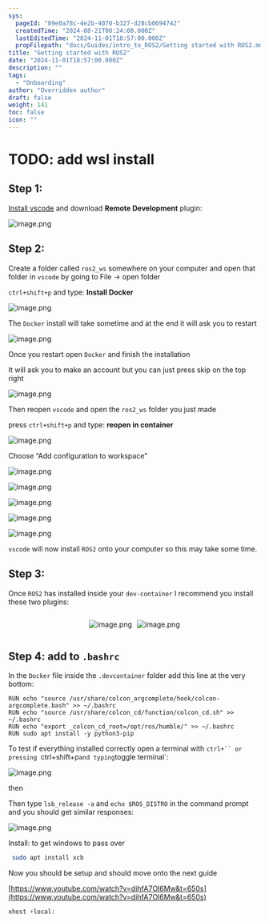 ```yaml
---
sys:
  pageId: "89e0a78c-4e2b-4070-b327-d28cb0694742"
  createdTime: "2024-08-21T00:24:00.000Z"
  lastEditedTime: "2024-11-01T18:57:00.000Z"
  propFilepath: "docs/Guides/intro_to_ROS2/Getting started with ROS2.md"
title: "Getting started with ROS2"
date: "2024-11-01T18:57:00.000Z"
description: ""
tags:
  - "Onboarding"
author: "Overridden author"
draft: false
weight: 141
toc: false
icon: ""
---
```


# TODO: add wsl install

## Step 1:

[Install vscode](https://code.visualstudio.com/download) and download **Remote Development** plugin:

![image.png](https://prod-files-secure.s3.us-west-2.amazonaws.com/d518164a-d88e-44d1-a4ee-3adb3bd8bce0/efb52993-1881-4a40-b95e-6f020334f022/image.png?X-Amz-Algorithm=AWS4-HMAC-SHA256&X-Amz-Content-Sha256=UNSIGNED-PAYLOAD&X-Amz-Credential=ASIAZI2LB466RRSCKR35%2F20250310%2Fus-west-2%2Fs3%2Faws4_request&X-Amz-Date=20250310T220742Z&X-Amz-Expires=3600&X-Amz-Security-Token=IQoJb3JpZ2luX2VjEE0aCXVzLXdlc3QtMiJHMEUCICUnP4Uh7w8I1xl4ku%2FH3xy3QL%2BsO08Qp6U5UK0jinjQAiEAzfmRVlWTyAR1aVKUbfsoF9LM1O8JKNufBnZ7%2FhhKCIAqiAQIlv%2F%2F%2F%2F%2F%2F%2F%2F%2F%2FARAAGgw2Mzc0MjMxODM4MDUiDH0QPURwE42fG3UqmCrcA7SxygrZd6vAgbWqqXiQgGnBk1PvBLSvQtqfmI2y1uxj2f067V%2F%2FFcRlBIbgvW3rQlWCZmD5xa4JXF33I6NwHu0BLFTlnKReZURp%2FusKbo0ypg77pC4K4K0PM5O%2FWuX%2BqFy1TeenIYJXvhLys4S4VGuArCMJaXu6DrINtt%2BNHnvHoScTMVW7DT730JcOCy8JYT0OmxW2m5E2Q245w%2Bv8cRfQwAk8OvPxNX%2FgXvmAvRNkfQSZgEc%2FOSH8%2Bhf8%2Bg5M7oe%2FU06rTMeUmaOG%2BSkNJpDFT244V4Zw1KOvWVyV3Zivqewdk5%2FKS4W8qw8Dr3GGZ9DAMYpnXHR2xLmKZC0YqLLDbimOW9ps6dXeroi%2FliPS3KBzNTvtpdZuvNmL%2F83txCeuwt68z353fe3jPlESjAgCZclqicHptazj2R8NEEtnIjpJ2M4YBK6ZUnH3nIn%2BLTZNt0yMbhv%2F%2FA%2BWYiAVdPwRTOihLWBrWOXiMRxjpwUHSJa5CV3SXC%2FU1AAxdSc4K4sSuYMDuW90%2BcrESC%2BFFRW%2BmrGEvt%2BSB6Yn6s8uNvrjhXnptRl0f7LTVHuzBXtWyKiToBPBmE%2FOZB9HiQS0XhlOwL8Nwf42afA2o%2BVXrcO9R2icO3ZVfZt9YGnpMO2rvb4GOqUBG8GbStZnjfMvix4jRIem6APrLQnrF7dXuvfRwRjcIgqFSkKnOlDnWM9uzQw%2B%2FndJIMcj3GZrUmVVnrpq2frBDCpZu7hiwsw%2FZV3wCdggEAw8h%2Fi7UZ25uya9LT%2B5Kd7YW%2FwkWmmOEcnDcOjm8cmT2xpG9tw5%2B3f7PQt9TWBM81KT7iXXAOPva6XPBzXERya9a2bSrS0CquyKMtD8CJ6ERq8BiNhy&X-Amz-Signature=d2d0ed1b276b0f9f09a67d876797b8dd0591d1485f49aeb1937fb537da50902e&X-Amz-SignedHeaders=host&x-id=GetObject)

## Step 2:

Create a folder called `ros2_ws` somewhere on your computer and open that folder in `vscode` by going to File → open folder 

`ctrl+shift+p` and type: **Install Docker**

![image.png](https://prod-files-secure.s3.us-west-2.amazonaws.com/d518164a-d88e-44d1-a4ee-3adb3bd8bce0/2269dc0e-1cd5-47ff-bceb-c04ad9b2eab0/image.png?X-Amz-Algorithm=AWS4-HMAC-SHA256&X-Amz-Content-Sha256=UNSIGNED-PAYLOAD&X-Amz-Credential=ASIAZI2LB466RRSCKR35%2F20250310%2Fus-west-2%2Fs3%2Faws4_request&X-Amz-Date=20250310T220742Z&X-Amz-Expires=3600&X-Amz-Security-Token=IQoJb3JpZ2luX2VjEE0aCXVzLXdlc3QtMiJHMEUCICUnP4Uh7w8I1xl4ku%2FH3xy3QL%2BsO08Qp6U5UK0jinjQAiEAzfmRVlWTyAR1aVKUbfsoF9LM1O8JKNufBnZ7%2FhhKCIAqiAQIlv%2F%2F%2F%2F%2F%2F%2F%2F%2F%2FARAAGgw2Mzc0MjMxODM4MDUiDH0QPURwE42fG3UqmCrcA7SxygrZd6vAgbWqqXiQgGnBk1PvBLSvQtqfmI2y1uxj2f067V%2F%2FFcRlBIbgvW3rQlWCZmD5xa4JXF33I6NwHu0BLFTlnKReZURp%2FusKbo0ypg77pC4K4K0PM5O%2FWuX%2BqFy1TeenIYJXvhLys4S4VGuArCMJaXu6DrINtt%2BNHnvHoScTMVW7DT730JcOCy8JYT0OmxW2m5E2Q245w%2Bv8cRfQwAk8OvPxNX%2FgXvmAvRNkfQSZgEc%2FOSH8%2Bhf8%2Bg5M7oe%2FU06rTMeUmaOG%2BSkNJpDFT244V4Zw1KOvWVyV3Zivqewdk5%2FKS4W8qw8Dr3GGZ9DAMYpnXHR2xLmKZC0YqLLDbimOW9ps6dXeroi%2FliPS3KBzNTvtpdZuvNmL%2F83txCeuwt68z353fe3jPlESjAgCZclqicHptazj2R8NEEtnIjpJ2M4YBK6ZUnH3nIn%2BLTZNt0yMbhv%2F%2FA%2BWYiAVdPwRTOihLWBrWOXiMRxjpwUHSJa5CV3SXC%2FU1AAxdSc4K4sSuYMDuW90%2BcrESC%2BFFRW%2BmrGEvt%2BSB6Yn6s8uNvrjhXnptRl0f7LTVHuzBXtWyKiToBPBmE%2FOZB9HiQS0XhlOwL8Nwf42afA2o%2BVXrcO9R2icO3ZVfZt9YGnpMO2rvb4GOqUBG8GbStZnjfMvix4jRIem6APrLQnrF7dXuvfRwRjcIgqFSkKnOlDnWM9uzQw%2B%2FndJIMcj3GZrUmVVnrpq2frBDCpZu7hiwsw%2FZV3wCdggEAw8h%2Fi7UZ25uya9LT%2B5Kd7YW%2FwkWmmOEcnDcOjm8cmT2xpG9tw5%2B3f7PQt9TWBM81KT7iXXAOPva6XPBzXERya9a2bSrS0CquyKMtD8CJ6ERq8BiNhy&X-Amz-Signature=714d2d5ddec1a670089ceeb10accbcccad4c61791963adae6947cd9fc521d21e&X-Amz-SignedHeaders=host&x-id=GetObject)

The `Docker` install will take sometime and at the end it will ask you to restart

![image.png](https://prod-files-secure.s3.us-west-2.amazonaws.com/d518164a-d88e-44d1-a4ee-3adb3bd8bce0/ed233f78-be33-4b1f-b89c-9c346c0e961e/image.png?X-Amz-Algorithm=AWS4-HMAC-SHA256&X-Amz-Content-Sha256=UNSIGNED-PAYLOAD&X-Amz-Credential=ASIAZI2LB466RRSCKR35%2F20250310%2Fus-west-2%2Fs3%2Faws4_request&X-Amz-Date=20250310T220742Z&X-Amz-Expires=3600&X-Amz-Security-Token=IQoJb3JpZ2luX2VjEE0aCXVzLXdlc3QtMiJHMEUCICUnP4Uh7w8I1xl4ku%2FH3xy3QL%2BsO08Qp6U5UK0jinjQAiEAzfmRVlWTyAR1aVKUbfsoF9LM1O8JKNufBnZ7%2FhhKCIAqiAQIlv%2F%2F%2F%2F%2F%2F%2F%2F%2F%2FARAAGgw2Mzc0MjMxODM4MDUiDH0QPURwE42fG3UqmCrcA7SxygrZd6vAgbWqqXiQgGnBk1PvBLSvQtqfmI2y1uxj2f067V%2F%2FFcRlBIbgvW3rQlWCZmD5xa4JXF33I6NwHu0BLFTlnKReZURp%2FusKbo0ypg77pC4K4K0PM5O%2FWuX%2BqFy1TeenIYJXvhLys4S4VGuArCMJaXu6DrINtt%2BNHnvHoScTMVW7DT730JcOCy8JYT0OmxW2m5E2Q245w%2Bv8cRfQwAk8OvPxNX%2FgXvmAvRNkfQSZgEc%2FOSH8%2Bhf8%2Bg5M7oe%2FU06rTMeUmaOG%2BSkNJpDFT244V4Zw1KOvWVyV3Zivqewdk5%2FKS4W8qw8Dr3GGZ9DAMYpnXHR2xLmKZC0YqLLDbimOW9ps6dXeroi%2FliPS3KBzNTvtpdZuvNmL%2F83txCeuwt68z353fe3jPlESjAgCZclqicHptazj2R8NEEtnIjpJ2M4YBK6ZUnH3nIn%2BLTZNt0yMbhv%2F%2FA%2BWYiAVdPwRTOihLWBrWOXiMRxjpwUHSJa5CV3SXC%2FU1AAxdSc4K4sSuYMDuW90%2BcrESC%2BFFRW%2BmrGEvt%2BSB6Yn6s8uNvrjhXnptRl0f7LTVHuzBXtWyKiToBPBmE%2FOZB9HiQS0XhlOwL8Nwf42afA2o%2BVXrcO9R2icO3ZVfZt9YGnpMO2rvb4GOqUBG8GbStZnjfMvix4jRIem6APrLQnrF7dXuvfRwRjcIgqFSkKnOlDnWM9uzQw%2B%2FndJIMcj3GZrUmVVnrpq2frBDCpZu7hiwsw%2FZV3wCdggEAw8h%2Fi7UZ25uya9LT%2B5Kd7YW%2FwkWmmOEcnDcOjm8cmT2xpG9tw5%2B3f7PQt9TWBM81KT7iXXAOPva6XPBzXERya9a2bSrS0CquyKMtD8CJ6ERq8BiNhy&X-Amz-Signature=bebcc2410ed30cbdc96ab2b67bfd7d86bc5b93d5caf2eaff2f64864befd55700&X-Amz-SignedHeaders=host&x-id=GetObject)

Once you restart open `Docker` and finish the installation

It will ask you to make an account but you can just press skip on the top right

![image.png](https://prod-files-secure.s3.us-west-2.amazonaws.com/d518164a-d88e-44d1-a4ee-3adb3bd8bce0/21010ad9-1659-4fd9-9f59-9932a09b2a3d/image.png?X-Amz-Algorithm=AWS4-HMAC-SHA256&X-Amz-Content-Sha256=UNSIGNED-PAYLOAD&X-Amz-Credential=ASIAZI2LB466RRSCKR35%2F20250310%2Fus-west-2%2Fs3%2Faws4_request&X-Amz-Date=20250310T220742Z&X-Amz-Expires=3600&X-Amz-Security-Token=IQoJb3JpZ2luX2VjEE0aCXVzLXdlc3QtMiJHMEUCICUnP4Uh7w8I1xl4ku%2FH3xy3QL%2BsO08Qp6U5UK0jinjQAiEAzfmRVlWTyAR1aVKUbfsoF9LM1O8JKNufBnZ7%2FhhKCIAqiAQIlv%2F%2F%2F%2F%2F%2F%2F%2F%2F%2FARAAGgw2Mzc0MjMxODM4MDUiDH0QPURwE42fG3UqmCrcA7SxygrZd6vAgbWqqXiQgGnBk1PvBLSvQtqfmI2y1uxj2f067V%2F%2FFcRlBIbgvW3rQlWCZmD5xa4JXF33I6NwHu0BLFTlnKReZURp%2FusKbo0ypg77pC4K4K0PM5O%2FWuX%2BqFy1TeenIYJXvhLys4S4VGuArCMJaXu6DrINtt%2BNHnvHoScTMVW7DT730JcOCy8JYT0OmxW2m5E2Q245w%2Bv8cRfQwAk8OvPxNX%2FgXvmAvRNkfQSZgEc%2FOSH8%2Bhf8%2Bg5M7oe%2FU06rTMeUmaOG%2BSkNJpDFT244V4Zw1KOvWVyV3Zivqewdk5%2FKS4W8qw8Dr3GGZ9DAMYpnXHR2xLmKZC0YqLLDbimOW9ps6dXeroi%2FliPS3KBzNTvtpdZuvNmL%2F83txCeuwt68z353fe3jPlESjAgCZclqicHptazj2R8NEEtnIjpJ2M4YBK6ZUnH3nIn%2BLTZNt0yMbhv%2F%2FA%2BWYiAVdPwRTOihLWBrWOXiMRxjpwUHSJa5CV3SXC%2FU1AAxdSc4K4sSuYMDuW90%2BcrESC%2BFFRW%2BmrGEvt%2BSB6Yn6s8uNvrjhXnptRl0f7LTVHuzBXtWyKiToBPBmE%2FOZB9HiQS0XhlOwL8Nwf42afA2o%2BVXrcO9R2icO3ZVfZt9YGnpMO2rvb4GOqUBG8GbStZnjfMvix4jRIem6APrLQnrF7dXuvfRwRjcIgqFSkKnOlDnWM9uzQw%2B%2FndJIMcj3GZrUmVVnrpq2frBDCpZu7hiwsw%2FZV3wCdggEAw8h%2Fi7UZ25uya9LT%2B5Kd7YW%2FwkWmmOEcnDcOjm8cmT2xpG9tw5%2B3f7PQt9TWBM81KT7iXXAOPva6XPBzXERya9a2bSrS0CquyKMtD8CJ6ERq8BiNhy&X-Amz-Signature=f55ba1179448352d1af7fbb8d2352f8726f744d771fb7506d310778d26e7cfe1&X-Amz-SignedHeaders=host&x-id=GetObject)

Then reopen `vscode` and open the `ros2_ws` folder you just made

press `ctrl+shift+p` and type: **reopen in container**

![image.png](https://prod-files-secure.s3.us-west-2.amazonaws.com/d518164a-d88e-44d1-a4ee-3adb3bd8bce0/4e93b8c2-41ad-488c-8095-c74205196118/image.png?X-Amz-Algorithm=AWS4-HMAC-SHA256&X-Amz-Content-Sha256=UNSIGNED-PAYLOAD&X-Amz-Credential=ASIAZI2LB466RRSCKR35%2F20250310%2Fus-west-2%2Fs3%2Faws4_request&X-Amz-Date=20250310T220742Z&X-Amz-Expires=3600&X-Amz-Security-Token=IQoJb3JpZ2luX2VjEE0aCXVzLXdlc3QtMiJHMEUCICUnP4Uh7w8I1xl4ku%2FH3xy3QL%2BsO08Qp6U5UK0jinjQAiEAzfmRVlWTyAR1aVKUbfsoF9LM1O8JKNufBnZ7%2FhhKCIAqiAQIlv%2F%2F%2F%2F%2F%2F%2F%2F%2F%2FARAAGgw2Mzc0MjMxODM4MDUiDH0QPURwE42fG3UqmCrcA7SxygrZd6vAgbWqqXiQgGnBk1PvBLSvQtqfmI2y1uxj2f067V%2F%2FFcRlBIbgvW3rQlWCZmD5xa4JXF33I6NwHu0BLFTlnKReZURp%2FusKbo0ypg77pC4K4K0PM5O%2FWuX%2BqFy1TeenIYJXvhLys4S4VGuArCMJaXu6DrINtt%2BNHnvHoScTMVW7DT730JcOCy8JYT0OmxW2m5E2Q245w%2Bv8cRfQwAk8OvPxNX%2FgXvmAvRNkfQSZgEc%2FOSH8%2Bhf8%2Bg5M7oe%2FU06rTMeUmaOG%2BSkNJpDFT244V4Zw1KOvWVyV3Zivqewdk5%2FKS4W8qw8Dr3GGZ9DAMYpnXHR2xLmKZC0YqLLDbimOW9ps6dXeroi%2FliPS3KBzNTvtpdZuvNmL%2F83txCeuwt68z353fe3jPlESjAgCZclqicHptazj2R8NEEtnIjpJ2M4YBK6ZUnH3nIn%2BLTZNt0yMbhv%2F%2FA%2BWYiAVdPwRTOihLWBrWOXiMRxjpwUHSJa5CV3SXC%2FU1AAxdSc4K4sSuYMDuW90%2BcrESC%2BFFRW%2BmrGEvt%2BSB6Yn6s8uNvrjhXnptRl0f7LTVHuzBXtWyKiToBPBmE%2FOZB9HiQS0XhlOwL8Nwf42afA2o%2BVXrcO9R2icO3ZVfZt9YGnpMO2rvb4GOqUBG8GbStZnjfMvix4jRIem6APrLQnrF7dXuvfRwRjcIgqFSkKnOlDnWM9uzQw%2B%2FndJIMcj3GZrUmVVnrpq2frBDCpZu7hiwsw%2FZV3wCdggEAw8h%2Fi7UZ25uya9LT%2B5Kd7YW%2FwkWmmOEcnDcOjm8cmT2xpG9tw5%2B3f7PQt9TWBM81KT7iXXAOPva6XPBzXERya9a2bSrS0CquyKMtD8CJ6ERq8BiNhy&X-Amz-Signature=a8afe256ff4a406f8315acb4e670d0e357496bdc8d00211f5ab1291289f3b3e6&X-Amz-SignedHeaders=host&x-id=GetObject)

Choose “Add configuration to workspace”

![image.png](https://prod-files-secure.s3.us-west-2.amazonaws.com/d518164a-d88e-44d1-a4ee-3adb3bd8bce0/9560b282-5060-4989-ba37-97e7b2c22476/image.png?X-Amz-Algorithm=AWS4-HMAC-SHA256&X-Amz-Content-Sha256=UNSIGNED-PAYLOAD&X-Amz-Credential=ASIAZI2LB466RRSCKR35%2F20250310%2Fus-west-2%2Fs3%2Faws4_request&X-Amz-Date=20250310T220742Z&X-Amz-Expires=3600&X-Amz-Security-Token=IQoJb3JpZ2luX2VjEE0aCXVzLXdlc3QtMiJHMEUCICUnP4Uh7w8I1xl4ku%2FH3xy3QL%2BsO08Qp6U5UK0jinjQAiEAzfmRVlWTyAR1aVKUbfsoF9LM1O8JKNufBnZ7%2FhhKCIAqiAQIlv%2F%2F%2F%2F%2F%2F%2F%2F%2F%2FARAAGgw2Mzc0MjMxODM4MDUiDH0QPURwE42fG3UqmCrcA7SxygrZd6vAgbWqqXiQgGnBk1PvBLSvQtqfmI2y1uxj2f067V%2F%2FFcRlBIbgvW3rQlWCZmD5xa4JXF33I6NwHu0BLFTlnKReZURp%2FusKbo0ypg77pC4K4K0PM5O%2FWuX%2BqFy1TeenIYJXvhLys4S4VGuArCMJaXu6DrINtt%2BNHnvHoScTMVW7DT730JcOCy8JYT0OmxW2m5E2Q245w%2Bv8cRfQwAk8OvPxNX%2FgXvmAvRNkfQSZgEc%2FOSH8%2Bhf8%2Bg5M7oe%2FU06rTMeUmaOG%2BSkNJpDFT244V4Zw1KOvWVyV3Zivqewdk5%2FKS4W8qw8Dr3GGZ9DAMYpnXHR2xLmKZC0YqLLDbimOW9ps6dXeroi%2FliPS3KBzNTvtpdZuvNmL%2F83txCeuwt68z353fe3jPlESjAgCZclqicHptazj2R8NEEtnIjpJ2M4YBK6ZUnH3nIn%2BLTZNt0yMbhv%2F%2FA%2BWYiAVdPwRTOihLWBrWOXiMRxjpwUHSJa5CV3SXC%2FU1AAxdSc4K4sSuYMDuW90%2BcrESC%2BFFRW%2BmrGEvt%2BSB6Yn6s8uNvrjhXnptRl0f7LTVHuzBXtWyKiToBPBmE%2FOZB9HiQS0XhlOwL8Nwf42afA2o%2BVXrcO9R2icO3ZVfZt9YGnpMO2rvb4GOqUBG8GbStZnjfMvix4jRIem6APrLQnrF7dXuvfRwRjcIgqFSkKnOlDnWM9uzQw%2B%2FndJIMcj3GZrUmVVnrpq2frBDCpZu7hiwsw%2FZV3wCdggEAw8h%2Fi7UZ25uya9LT%2B5Kd7YW%2FwkWmmOEcnDcOjm8cmT2xpG9tw5%2B3f7PQt9TWBM81KT7iXXAOPva6XPBzXERya9a2bSrS0CquyKMtD8CJ6ERq8BiNhy&X-Amz-Signature=254654a49f9f6d7626a61f98438bd8d31fbdbf48a314befa6f8b864217fb30d0&X-Amz-SignedHeaders=host&x-id=GetObject)

![image.png](https://prod-files-secure.s3.us-west-2.amazonaws.com/d518164a-d88e-44d1-a4ee-3adb3bd8bce0/2ee63f81-886b-48e8-a553-dc6e5eac99e4/image.png?X-Amz-Algorithm=AWS4-HMAC-SHA256&X-Amz-Content-Sha256=UNSIGNED-PAYLOAD&X-Amz-Credential=ASIAZI2LB466RRSCKR35%2F20250310%2Fus-west-2%2Fs3%2Faws4_request&X-Amz-Date=20250310T220742Z&X-Amz-Expires=3600&X-Amz-Security-Token=IQoJb3JpZ2luX2VjEE0aCXVzLXdlc3QtMiJHMEUCICUnP4Uh7w8I1xl4ku%2FH3xy3QL%2BsO08Qp6U5UK0jinjQAiEAzfmRVlWTyAR1aVKUbfsoF9LM1O8JKNufBnZ7%2FhhKCIAqiAQIlv%2F%2F%2F%2F%2F%2F%2F%2F%2F%2FARAAGgw2Mzc0MjMxODM4MDUiDH0QPURwE42fG3UqmCrcA7SxygrZd6vAgbWqqXiQgGnBk1PvBLSvQtqfmI2y1uxj2f067V%2F%2FFcRlBIbgvW3rQlWCZmD5xa4JXF33I6NwHu0BLFTlnKReZURp%2FusKbo0ypg77pC4K4K0PM5O%2FWuX%2BqFy1TeenIYJXvhLys4S4VGuArCMJaXu6DrINtt%2BNHnvHoScTMVW7DT730JcOCy8JYT0OmxW2m5E2Q245w%2Bv8cRfQwAk8OvPxNX%2FgXvmAvRNkfQSZgEc%2FOSH8%2Bhf8%2Bg5M7oe%2FU06rTMeUmaOG%2BSkNJpDFT244V4Zw1KOvWVyV3Zivqewdk5%2FKS4W8qw8Dr3GGZ9DAMYpnXHR2xLmKZC0YqLLDbimOW9ps6dXeroi%2FliPS3KBzNTvtpdZuvNmL%2F83txCeuwt68z353fe3jPlESjAgCZclqicHptazj2R8NEEtnIjpJ2M4YBK6ZUnH3nIn%2BLTZNt0yMbhv%2F%2FA%2BWYiAVdPwRTOihLWBrWOXiMRxjpwUHSJa5CV3SXC%2FU1AAxdSc4K4sSuYMDuW90%2BcrESC%2BFFRW%2BmrGEvt%2BSB6Yn6s8uNvrjhXnptRl0f7LTVHuzBXtWyKiToBPBmE%2FOZB9HiQS0XhlOwL8Nwf42afA2o%2BVXrcO9R2icO3ZVfZt9YGnpMO2rvb4GOqUBG8GbStZnjfMvix4jRIem6APrLQnrF7dXuvfRwRjcIgqFSkKnOlDnWM9uzQw%2B%2FndJIMcj3GZrUmVVnrpq2frBDCpZu7hiwsw%2FZV3wCdggEAw8h%2Fi7UZ25uya9LT%2B5Kd7YW%2FwkWmmOEcnDcOjm8cmT2xpG9tw5%2B3f7PQt9TWBM81KT7iXXAOPva6XPBzXERya9a2bSrS0CquyKMtD8CJ6ERq8BiNhy&X-Amz-Signature=06d40b47a273d0ec5c931d141d521743baf8cdd7844c4717a3093a2301ad7066&X-Amz-SignedHeaders=host&x-id=GetObject)

![image.png](https://prod-files-secure.s3.us-west-2.amazonaws.com/d518164a-d88e-44d1-a4ee-3adb3bd8bce0/ae1580b2-b048-407e-aed9-b584224a7a04/image.png?X-Amz-Algorithm=AWS4-HMAC-SHA256&X-Amz-Content-Sha256=UNSIGNED-PAYLOAD&X-Amz-Credential=ASIAZI2LB466RRSCKR35%2F20250310%2Fus-west-2%2Fs3%2Faws4_request&X-Amz-Date=20250310T220742Z&X-Amz-Expires=3600&X-Amz-Security-Token=IQoJb3JpZ2luX2VjEE0aCXVzLXdlc3QtMiJHMEUCICUnP4Uh7w8I1xl4ku%2FH3xy3QL%2BsO08Qp6U5UK0jinjQAiEAzfmRVlWTyAR1aVKUbfsoF9LM1O8JKNufBnZ7%2FhhKCIAqiAQIlv%2F%2F%2F%2F%2F%2F%2F%2F%2F%2FARAAGgw2Mzc0MjMxODM4MDUiDH0QPURwE42fG3UqmCrcA7SxygrZd6vAgbWqqXiQgGnBk1PvBLSvQtqfmI2y1uxj2f067V%2F%2FFcRlBIbgvW3rQlWCZmD5xa4JXF33I6NwHu0BLFTlnKReZURp%2FusKbo0ypg77pC4K4K0PM5O%2FWuX%2BqFy1TeenIYJXvhLys4S4VGuArCMJaXu6DrINtt%2BNHnvHoScTMVW7DT730JcOCy8JYT0OmxW2m5E2Q245w%2Bv8cRfQwAk8OvPxNX%2FgXvmAvRNkfQSZgEc%2FOSH8%2Bhf8%2Bg5M7oe%2FU06rTMeUmaOG%2BSkNJpDFT244V4Zw1KOvWVyV3Zivqewdk5%2FKS4W8qw8Dr3GGZ9DAMYpnXHR2xLmKZC0YqLLDbimOW9ps6dXeroi%2FliPS3KBzNTvtpdZuvNmL%2F83txCeuwt68z353fe3jPlESjAgCZclqicHptazj2R8NEEtnIjpJ2M4YBK6ZUnH3nIn%2BLTZNt0yMbhv%2F%2FA%2BWYiAVdPwRTOihLWBrWOXiMRxjpwUHSJa5CV3SXC%2FU1AAxdSc4K4sSuYMDuW90%2BcrESC%2BFFRW%2BmrGEvt%2BSB6Yn6s8uNvrjhXnptRl0f7LTVHuzBXtWyKiToBPBmE%2FOZB9HiQS0XhlOwL8Nwf42afA2o%2BVXrcO9R2icO3ZVfZt9YGnpMO2rvb4GOqUBG8GbStZnjfMvix4jRIem6APrLQnrF7dXuvfRwRjcIgqFSkKnOlDnWM9uzQw%2B%2FndJIMcj3GZrUmVVnrpq2frBDCpZu7hiwsw%2FZV3wCdggEAw8h%2Fi7UZ25uya9LT%2B5Kd7YW%2FwkWmmOEcnDcOjm8cmT2xpG9tw5%2B3f7PQt9TWBM81KT7iXXAOPva6XPBzXERya9a2bSrS0CquyKMtD8CJ6ERq8BiNhy&X-Amz-Signature=7368ccc2b78312119fbb04f8665d493965c8952da739cd0e57ff39ace611b1a5&X-Amz-SignedHeaders=host&x-id=GetObject)

![image.png](https://prod-files-secure.s3.us-west-2.amazonaws.com/d518164a-d88e-44d1-a4ee-3adb3bd8bce0/53255b28-f75e-430f-b9e3-c0ac8577e42b/image.png?X-Amz-Algorithm=AWS4-HMAC-SHA256&X-Amz-Content-Sha256=UNSIGNED-PAYLOAD&X-Amz-Credential=ASIAZI2LB466RRSCKR35%2F20250310%2Fus-west-2%2Fs3%2Faws4_request&X-Amz-Date=20250310T220742Z&X-Amz-Expires=3600&X-Amz-Security-Token=IQoJb3JpZ2luX2VjEE0aCXVzLXdlc3QtMiJHMEUCICUnP4Uh7w8I1xl4ku%2FH3xy3QL%2BsO08Qp6U5UK0jinjQAiEAzfmRVlWTyAR1aVKUbfsoF9LM1O8JKNufBnZ7%2FhhKCIAqiAQIlv%2F%2F%2F%2F%2F%2F%2F%2F%2F%2FARAAGgw2Mzc0MjMxODM4MDUiDH0QPURwE42fG3UqmCrcA7SxygrZd6vAgbWqqXiQgGnBk1PvBLSvQtqfmI2y1uxj2f067V%2F%2FFcRlBIbgvW3rQlWCZmD5xa4JXF33I6NwHu0BLFTlnKReZURp%2FusKbo0ypg77pC4K4K0PM5O%2FWuX%2BqFy1TeenIYJXvhLys4S4VGuArCMJaXu6DrINtt%2BNHnvHoScTMVW7DT730JcOCy8JYT0OmxW2m5E2Q245w%2Bv8cRfQwAk8OvPxNX%2FgXvmAvRNkfQSZgEc%2FOSH8%2Bhf8%2Bg5M7oe%2FU06rTMeUmaOG%2BSkNJpDFT244V4Zw1KOvWVyV3Zivqewdk5%2FKS4W8qw8Dr3GGZ9DAMYpnXHR2xLmKZC0YqLLDbimOW9ps6dXeroi%2FliPS3KBzNTvtpdZuvNmL%2F83txCeuwt68z353fe3jPlESjAgCZclqicHptazj2R8NEEtnIjpJ2M4YBK6ZUnH3nIn%2BLTZNt0yMbhv%2F%2FA%2BWYiAVdPwRTOihLWBrWOXiMRxjpwUHSJa5CV3SXC%2FU1AAxdSc4K4sSuYMDuW90%2BcrESC%2BFFRW%2BmrGEvt%2BSB6Yn6s8uNvrjhXnptRl0f7LTVHuzBXtWyKiToBPBmE%2FOZB9HiQS0XhlOwL8Nwf42afA2o%2BVXrcO9R2icO3ZVfZt9YGnpMO2rvb4GOqUBG8GbStZnjfMvix4jRIem6APrLQnrF7dXuvfRwRjcIgqFSkKnOlDnWM9uzQw%2B%2FndJIMcj3GZrUmVVnrpq2frBDCpZu7hiwsw%2FZV3wCdggEAw8h%2Fi7UZ25uya9LT%2B5Kd7YW%2FwkWmmOEcnDcOjm8cmT2xpG9tw5%2B3f7PQt9TWBM81KT7iXXAOPva6XPBzXERya9a2bSrS0CquyKMtD8CJ6ERq8BiNhy&X-Amz-Signature=1ee757ee0961d7e470b2f2f396fc4950d8fba1f54a2a06467d3eb3663d437964&X-Amz-SignedHeaders=host&x-id=GetObject)

![image.png](https://prod-files-secure.s3.us-west-2.amazonaws.com/d518164a-d88e-44d1-a4ee-3adb3bd8bce0/7c562767-5af9-4ffb-97d1-327bcdf4ee00/image.png?X-Amz-Algorithm=AWS4-HMAC-SHA256&X-Amz-Content-Sha256=UNSIGNED-PAYLOAD&X-Amz-Credential=ASIAZI2LB466RRSCKR35%2F20250310%2Fus-west-2%2Fs3%2Faws4_request&X-Amz-Date=20250310T220742Z&X-Amz-Expires=3600&X-Amz-Security-Token=IQoJb3JpZ2luX2VjEE0aCXVzLXdlc3QtMiJHMEUCICUnP4Uh7w8I1xl4ku%2FH3xy3QL%2BsO08Qp6U5UK0jinjQAiEAzfmRVlWTyAR1aVKUbfsoF9LM1O8JKNufBnZ7%2FhhKCIAqiAQIlv%2F%2F%2F%2F%2F%2F%2F%2F%2F%2FARAAGgw2Mzc0MjMxODM4MDUiDH0QPURwE42fG3UqmCrcA7SxygrZd6vAgbWqqXiQgGnBk1PvBLSvQtqfmI2y1uxj2f067V%2F%2FFcRlBIbgvW3rQlWCZmD5xa4JXF33I6NwHu0BLFTlnKReZURp%2FusKbo0ypg77pC4K4K0PM5O%2FWuX%2BqFy1TeenIYJXvhLys4S4VGuArCMJaXu6DrINtt%2BNHnvHoScTMVW7DT730JcOCy8JYT0OmxW2m5E2Q245w%2Bv8cRfQwAk8OvPxNX%2FgXvmAvRNkfQSZgEc%2FOSH8%2Bhf8%2Bg5M7oe%2FU06rTMeUmaOG%2BSkNJpDFT244V4Zw1KOvWVyV3Zivqewdk5%2FKS4W8qw8Dr3GGZ9DAMYpnXHR2xLmKZC0YqLLDbimOW9ps6dXeroi%2FliPS3KBzNTvtpdZuvNmL%2F83txCeuwt68z353fe3jPlESjAgCZclqicHptazj2R8NEEtnIjpJ2M4YBK6ZUnH3nIn%2BLTZNt0yMbhv%2F%2FA%2BWYiAVdPwRTOihLWBrWOXiMRxjpwUHSJa5CV3SXC%2FU1AAxdSc4K4sSuYMDuW90%2BcrESC%2BFFRW%2BmrGEvt%2BSB6Yn6s8uNvrjhXnptRl0f7LTVHuzBXtWyKiToBPBmE%2FOZB9HiQS0XhlOwL8Nwf42afA2o%2BVXrcO9R2icO3ZVfZt9YGnpMO2rvb4GOqUBG8GbStZnjfMvix4jRIem6APrLQnrF7dXuvfRwRjcIgqFSkKnOlDnWM9uzQw%2B%2FndJIMcj3GZrUmVVnrpq2frBDCpZu7hiwsw%2FZV3wCdggEAw8h%2Fi7UZ25uya9LT%2B5Kd7YW%2FwkWmmOEcnDcOjm8cmT2xpG9tw5%2B3f7PQt9TWBM81KT7iXXAOPva6XPBzXERya9a2bSrS0CquyKMtD8CJ6ERq8BiNhy&X-Amz-Signature=9c64ba35c0be7bb5f89eca43cf6ee901e1c87aa9c3c5846e8364a0868e01c691&X-Amz-SignedHeaders=host&x-id=GetObject)

`vscode` will now install `ROS2` onto your computer so this may take some time.

## Step 3:

Once `ROS2` has installed inside your `dev-container` I recommend you install these two plugins:

<div style="display: flex;flex-direction: row; column-gap:10px; max-width: 630px;justify-content: center;">
<div>

![image.png](https://prod-files-secure.s3.us-west-2.amazonaws.com/d518164a-d88e-44d1-a4ee-3adb3bd8bce0/3fc3d550-5a54-4ba1-ba6b-faa01cdb7369/image.png?X-Amz-Algorithm=AWS4-HMAC-SHA256&X-Amz-Content-Sha256=UNSIGNED-PAYLOAD&X-Amz-Credential=ASIAZI2LB466WW7INYIX%2F20250310%2Fus-west-2%2Fs3%2Faws4_request&X-Amz-Date=20250310T220746Z&X-Amz-Expires=3600&X-Amz-Security-Token=IQoJb3JpZ2luX2VjEE0aCXVzLXdlc3QtMiJHMEUCIQDD4l0WuTBSmkZKFMoymjs%2FfcVmbxRXK8b0T3m6N%2F3ZUAIgWNK583UJSm8svjS%2Bq9kKvY4Dc0KcWIqLqpQx%2BOSZpnIqiAQIlv%2F%2F%2F%2F%2F%2F%2F%2F%2F%2FARAAGgw2Mzc0MjMxODM4MDUiDLFUSSJSa9wJCRepVSrcAz9FLfSfcHMIFEfRvqu6jXt%2BHBc5UYnoypLIMRsjee%2FeOjIwGXbvZjrNMb2FBTGlHZBoo4SavTePTiUTuZ9ojOyKN7eE%2BpvG8gsv8ETsr8NCql8ma4vcTPZWW4nkcKTRq3PoqCT97UKQCV0mmlHYteE%2BYcM3TuRESVA3qhGhZcZgRgl%2BxeSYXQP%2BrnERdmZ0C3XWLsAUkt6uhJLLeVTpJMgJWgze2APxbC2NGE4P69vGGCFa27CjtS2ad%2Bl%2BIc2nHpkcjmlpjzV0KTgy9%2BL0swkj222mUnscPO0KhuNCitvA3kgFvbiJtB29QlU46407FimiAoIuOVn%2FqnimMnV6orOivMS9lIEJp6en5SAoEDmwLMLiRLVgh1G8mUWGZ0DEjel3dqE%2BNd%2FOeUG6aMvQq1aEGI2usz0%2Fg90w2u5%2FfB%2FzMc6tIAcQvGH9OX%2Fup8P85CVZ%2Bd4vUryPtA3ukABsq%2Fk4OadF%2Fym5z3%2BFseJT1Tv2C0FT2ZgRhYWkXLnzoB6sonFlKSzkbX1bJCSRC%2B0y4q7r9AfFbK5NyoMqp1WyfT68FfcM4eOHJeijAUVwbjt9c67gp%2BWZBqk10ZbWnV%2Bn%2FkwYFAtLJNbBeu0Q5pxn71WnjTjZlENRUSisvdQkMOurvb4GOqUBDGv3vyCvY65yLd1dyR2gBM0959GxqF2KHa1Ak3znvILLnlvMZ4vHezQpZJvvCMdDzPmifsyNkzCZJ9ztismPL%2Bn80cMbEpgBw94B6OIRCy4Fc1qZ6ERLiGxBxa81ZND1QrikSP5Wz3dqjAK4Syan0uCfrBzlVd2qv8Z%2BVA0e5avCHYCzfus9JRyiljTHcvARe2qtgfbYC6lByKJaVTzuiEHZ%2FrEY&X-Amz-Signature=b3d8e5d8637d9410deb43f823772ea2f08d4a1df756e3b668de5547507e4c7da&X-Amz-SignedHeaders=host&x-id=GetObject)

</div>
<div>

![image.png](https://prod-files-secure.s3.us-west-2.amazonaws.com/d518164a-d88e-44d1-a4ee-3adb3bd8bce0/d994cc66-13c2-4093-a5a3-f84cf4601a82/image.png?X-Amz-Algorithm=AWS4-HMAC-SHA256&X-Amz-Content-Sha256=UNSIGNED-PAYLOAD&X-Amz-Credential=ASIAZI2LB466545XQFSX%2F20250310%2Fus-west-2%2Fs3%2Faws4_request&X-Amz-Date=20250310T220746Z&X-Amz-Expires=3600&X-Amz-Security-Token=IQoJb3JpZ2luX2VjEE0aCXVzLXdlc3QtMiJHMEUCIB3KNWdOdYaMeJ0%2F9m2p0L2RJdDNploKFJp4IwD1qCAEAiEAlBBfJaabVFE4uqUCiQAs9g5lEPzqzRBSeOzckr72RnoqiAQIlv%2F%2F%2F%2F%2F%2F%2F%2F%2F%2FARAAGgw2Mzc0MjMxODM4MDUiDJBpgIQseWsEEWorkCrcA8tZBK68gHuOKpn2J26lSyRoNmLgaKq9S0PQ6fdQu0DTqQ1U9TnDPk7IsEDWpZ1GgLaGfz5ZuXqNMLDETWrbZboIlBMpsRy6KZWK0PYfxz9AntO57bh0wlr%2FUpxVz3kQrwdkjXWIKX5QN6SiWEqaQ898qoo2sP7IcMJfTC408ndb2RjBuhu8zv%2FgPwLljN0%2BI75qBpyvSPZE8A51vQyVjoRloc6CT2u7zNPl6UaYOdNeopLckyP5e%2FDH0vkQ%2FG8fEzL7ydyjbU8jWnInmj5Ugu1JQxoSganQ3%2FNa6%2BxfaVQXh%2BFFjwAnMKPhSkFALr3g%2FACUDXyDeaDB7wFMFRjFs9OM4BmlEB2E5IowrfKSj%2Fe%2FU8JO5nGZMIrGdogW0ru8Jwzg5PHHi3I9%2FTkwe9ssLOh9bsULCBKPPcQ1YkcpOQ%2FcXt52qbZpFHyu7MXdipEoJ8ZSfd9SEOnbyfeVvDUydLjpytRgygcunH1%2FF66782498QaWtAvukL6jtohnGCF%2Bgb%2B2wrNDQigKvi4SHPCSkpukj2BFOCmfiHWo5c9oNHz5FDCQv%2Bi38pHGe%2FDMJ4ufmgZFvJH1H8DNZPzDO5U6dJ5PQVxiyFsDDos9JtsnkmNDuqMbRGKf2Fpsf7FEMImsvb4GOqUBnak3Zy6pBmR2Id4kd7cMulj3hAqklcN%2FOkqSoFvyxuxoayNHrlt5MM0mtpkjV0aI8EkSibWLbiadTFJuAD8xt1MnOTouCJiw7TSJFBFszZO3xglmDhj%2BZPEFX5jKZAIaRwSt2OrqOxYHyLm2p1cLUYiYR1cIXByO%2Fu%2BaNctVHF%2BcJ8bUaqwRk%2Bg2WSq66m7c9fam3oL7m2U6PAAl0ctUoE6%2FF%2BLz&X-Amz-Signature=642e06608988332b45a15f43cf8460f2f01b39bcfc1b2b8f07d2ee32c35d05b7&X-Amz-SignedHeaders=host&x-id=GetObject)

</div>
</div>

## Step 4: add to `.bashrc`

In the `Docker` file inside the `.devcontainer` folder add this line at the very bottom: 

```docker
RUN echo "source /usr/share/colcon_argcomplete/hook/colcon-argcomplete.bash" >> ~/.bashrc
RUN echo "source /usr/share/colcon_cd/function/colcon_cd.sh" >> ~/.bashrc
RUN echo "export _colcon_cd_root=/opt/ros/humble/" >> ~/.bashrc
RUN sudo apt install -y python3-pip 
```

To test if everything installed correctly open a terminal with `ctrl+`` or pressing `ctrl+shift+p` and typing `toggle terminal`:

![image.png](https://prod-files-secure.s3.us-west-2.amazonaws.com/d518164a-d88e-44d1-a4ee-3adb3bd8bce0/6a4943d8-b04e-4c02-9a58-775f3384d1a5/image.png?X-Amz-Algorithm=AWS4-HMAC-SHA256&X-Amz-Content-Sha256=UNSIGNED-PAYLOAD&X-Amz-Credential=ASIAZI2LB466RRSCKR35%2F20250310%2Fus-west-2%2Fs3%2Faws4_request&X-Amz-Date=20250310T220742Z&X-Amz-Expires=3600&X-Amz-Security-Token=IQoJb3JpZ2luX2VjEE0aCXVzLXdlc3QtMiJHMEUCICUnP4Uh7w8I1xl4ku%2FH3xy3QL%2BsO08Qp6U5UK0jinjQAiEAzfmRVlWTyAR1aVKUbfsoF9LM1O8JKNufBnZ7%2FhhKCIAqiAQIlv%2F%2F%2F%2F%2F%2F%2F%2F%2F%2FARAAGgw2Mzc0MjMxODM4MDUiDH0QPURwE42fG3UqmCrcA7SxygrZd6vAgbWqqXiQgGnBk1PvBLSvQtqfmI2y1uxj2f067V%2F%2FFcRlBIbgvW3rQlWCZmD5xa4JXF33I6NwHu0BLFTlnKReZURp%2FusKbo0ypg77pC4K4K0PM5O%2FWuX%2BqFy1TeenIYJXvhLys4S4VGuArCMJaXu6DrINtt%2BNHnvHoScTMVW7DT730JcOCy8JYT0OmxW2m5E2Q245w%2Bv8cRfQwAk8OvPxNX%2FgXvmAvRNkfQSZgEc%2FOSH8%2Bhf8%2Bg5M7oe%2FU06rTMeUmaOG%2BSkNJpDFT244V4Zw1KOvWVyV3Zivqewdk5%2FKS4W8qw8Dr3GGZ9DAMYpnXHR2xLmKZC0YqLLDbimOW9ps6dXeroi%2FliPS3KBzNTvtpdZuvNmL%2F83txCeuwt68z353fe3jPlESjAgCZclqicHptazj2R8NEEtnIjpJ2M4YBK6ZUnH3nIn%2BLTZNt0yMbhv%2F%2FA%2BWYiAVdPwRTOihLWBrWOXiMRxjpwUHSJa5CV3SXC%2FU1AAxdSc4K4sSuYMDuW90%2BcrESC%2BFFRW%2BmrGEvt%2BSB6Yn6s8uNvrjhXnptRl0f7LTVHuzBXtWyKiToBPBmE%2FOZB9HiQS0XhlOwL8Nwf42afA2o%2BVXrcO9R2icO3ZVfZt9YGnpMO2rvb4GOqUBG8GbStZnjfMvix4jRIem6APrLQnrF7dXuvfRwRjcIgqFSkKnOlDnWM9uzQw%2B%2FndJIMcj3GZrUmVVnrpq2frBDCpZu7hiwsw%2FZV3wCdggEAw8h%2Fi7UZ25uya9LT%2B5Kd7YW%2FwkWmmOEcnDcOjm8cmT2xpG9tw5%2B3f7PQt9TWBM81KT7iXXAOPva6XPBzXERya9a2bSrS0CquyKMtD8CJ6ERq8BiNhy&X-Amz-Signature=aa252909855f5b2ef35e1ecf30a4f627c3170f81a7ed9084c92e7b983c81a5a0&X-Amz-SignedHeaders=host&x-id=GetObject)

then 

Then type `lsb_release -a` and `echo $ROS_DISTRO` in the command prompt and you should get similar responses:

![image.png](https://prod-files-secure.s3.us-west-2.amazonaws.com/d518164a-d88e-44d1-a4ee-3adb3bd8bce0/3e635dec-a805-4e85-8b9e-d000e5b71a4e/image.png?X-Amz-Algorithm=AWS4-HMAC-SHA256&X-Amz-Content-Sha256=UNSIGNED-PAYLOAD&X-Amz-Credential=ASIAZI2LB466RRSCKR35%2F20250310%2Fus-west-2%2Fs3%2Faws4_request&X-Amz-Date=20250310T220742Z&X-Amz-Expires=3600&X-Amz-Security-Token=IQoJb3JpZ2luX2VjEE0aCXVzLXdlc3QtMiJHMEUCICUnP4Uh7w8I1xl4ku%2FH3xy3QL%2BsO08Qp6U5UK0jinjQAiEAzfmRVlWTyAR1aVKUbfsoF9LM1O8JKNufBnZ7%2FhhKCIAqiAQIlv%2F%2F%2F%2F%2F%2F%2F%2F%2F%2FARAAGgw2Mzc0MjMxODM4MDUiDH0QPURwE42fG3UqmCrcA7SxygrZd6vAgbWqqXiQgGnBk1PvBLSvQtqfmI2y1uxj2f067V%2F%2FFcRlBIbgvW3rQlWCZmD5xa4JXF33I6NwHu0BLFTlnKReZURp%2FusKbo0ypg77pC4K4K0PM5O%2FWuX%2BqFy1TeenIYJXvhLys4S4VGuArCMJaXu6DrINtt%2BNHnvHoScTMVW7DT730JcOCy8JYT0OmxW2m5E2Q245w%2Bv8cRfQwAk8OvPxNX%2FgXvmAvRNkfQSZgEc%2FOSH8%2Bhf8%2Bg5M7oe%2FU06rTMeUmaOG%2BSkNJpDFT244V4Zw1KOvWVyV3Zivqewdk5%2FKS4W8qw8Dr3GGZ9DAMYpnXHR2xLmKZC0YqLLDbimOW9ps6dXeroi%2FliPS3KBzNTvtpdZuvNmL%2F83txCeuwt68z353fe3jPlESjAgCZclqicHptazj2R8NEEtnIjpJ2M4YBK6ZUnH3nIn%2BLTZNt0yMbhv%2F%2FA%2BWYiAVdPwRTOihLWBrWOXiMRxjpwUHSJa5CV3SXC%2FU1AAxdSc4K4sSuYMDuW90%2BcrESC%2BFFRW%2BmrGEvt%2BSB6Yn6s8uNvrjhXnptRl0f7LTVHuzBXtWyKiToBPBmE%2FOZB9HiQS0XhlOwL8Nwf42afA2o%2BVXrcO9R2icO3ZVfZt9YGnpMO2rvb4GOqUBG8GbStZnjfMvix4jRIem6APrLQnrF7dXuvfRwRjcIgqFSkKnOlDnWM9uzQw%2B%2FndJIMcj3GZrUmVVnrpq2frBDCpZu7hiwsw%2FZV3wCdggEAw8h%2Fi7UZ25uya9LT%2B5Kd7YW%2FwkWmmOEcnDcOjm8cmT2xpG9tw5%2B3f7PQt9TWBM81KT7iXXAOPva6XPBzXERya9a2bSrS0CquyKMtD8CJ6ERq8BiNhy&X-Amz-Signature=23dc7e06e19531b088a8d1b74447cd43abda407c6a2d24006c126f3658ec59fe&X-Amz-SignedHeaders=host&x-id=GetObject)

Install:  to get windows to pass over

```bash
 sudo apt install xcb
```

Now you should be setup and should move onto the next guide 

[https://www.youtube.com/watch?v=dihfA7Ol6Mw&t=650s](https://www.youtube.com/watch?v=dihfA7Ol6Mw&t=650s)

```python
xhost +local:
```
